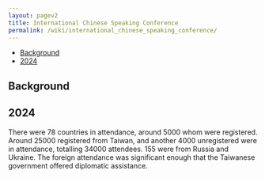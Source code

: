 ```yaml
---
layout: pagev2
title: International Chinese Speaking Conference
permalink: /wiki/international_chinese_speaking_conference/
---
```

- [Background](#background)
- [2024](#2024)

## Background

## 2024

There were 78 countries in attendance, around 5000 whom were registered. Around 25000 registered from Taiwan, and another 4000 unregistered were in attendance, totalling 34000 attendees. 155 were from Russia and Ukraine. The foreign attendance was significant enough that the Taiwanese government offered diplomatic assistance. 
